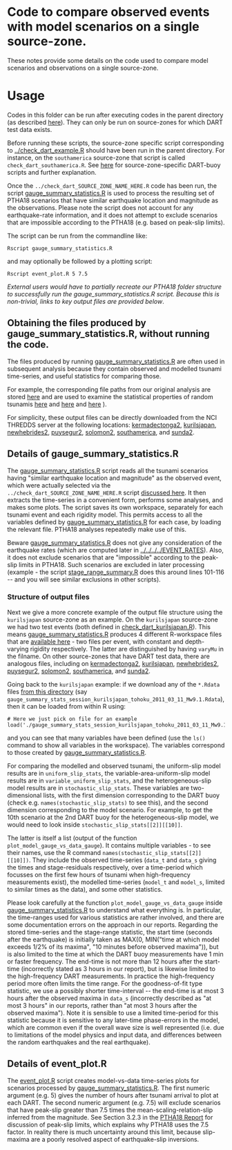 # Code to compare observed events with model scenarios on a single source-zone.

These notes provide some details on the code used to compare model scenarios and observations on a single source-zone. 

# Usage

Codes in this folder can be run after executing codes in the parent directory (as described [here](../README.md)). They can only be run on source-zones for which DART test data exists. 

Before running these scripts, the source-zone specific script corresponding to [../check_dart_example.R](../check_dart_example.R) should have been run in the parent directory. For instance, on the `southamerica` source-zone that script is called `check_dart_southamerica.R`. See [here](../../../dart_check_codes) for source-zone-specific DART-buoy scripts and further explanation. 

Once the `../check_dart_SOURCE_ZONE_NAME_HERE.R` code has been run, the script [gauge_summary_statistics.R](./gauge_summary_statistics.R) is used to process the resulting set of PTHA18 scenarios that have similar earthquake location and magnitude as the observations. Please note the script does not account for any earthquake-rate information, and it does not attempt to exclude scenarios that are impossible according to the PTHA18 (e.g. based on peak-slip limits). 

The script can be run from the commandline like:

    Rscript gauge_summary_statistics.R

and may optionally be followed by a plotting script:

    Rscript event_plot.R 5 7.5

*External users would have to partially recreate our PTHA18 folder structure to successfully run the gauge_summary_statistics.R script. Because this is non-trivial, links to key output files are provided below*.

## Obtaining the files produced by gauge_summary_statistics.R, without running the code.

The files produced by running [gauge_summary_statistics.R](gauge_summary_statistics.R) are often used in subsequent analysis because they contain observed and modelled tsunami time-series, and useful statistics for comparing those. 

For example, the corresponding file paths from our original analysis are stored [here](../../../../EVENT_RATES/config_DART_test_files.R) and are used to examine the statistical properties of random tsunamis [here](../../../../EVENT_RATES/stage_range_summary.R) and [here](../../../../EVENT_RATES/event_properties_and_GOF.R) and [here](../../../../EVENT_RATES/event_dart_coverage_vs_distance.R) ). 

For simplicity, these output files can be directly downloaded from the NCI THREDDS server at the following locations: [kermadectonga2](http://dap.nci.org.au/thredds/remoteCatalogService?catalog=http://dapds00.nci.org.au/thredds/catalog/fj6/PTHA/AustPTHA_1/SOURCE_ZONES/kermadectonga2/TSUNAMI_EVENTS/plots/catalog.xml),
[kurilsjapan](http://dap.nci.org.au/thredds/remoteCatalogService?catalog=http://dapds00.nci.org.au/thredds/catalog/fj6/PTHA/AustPTHA_1/SOURCE_ZONES/kurilsjapan/TSUNAMI_EVENTS/plots/catalog.xml), 
[newhebrides2](http://dap.nci.org.au/thredds/remoteCatalogService?catalog=http://dapds00.nci.org.au/thredds/catalog/fj6/PTHA/AustPTHA_1/SOURCE_ZONES/newhebrides2/TSUNAMI_EVENTS/plots/catalog.xml), 
[puysegur2](http://dap.nci.org.au/thredds/remoteCatalogService?catalog=http://dapds00.nci.org.au/thredds/catalog/fj6/PTHA/AustPTHA_1/SOURCE_ZONES/puysegur2/TSUNAMI_EVENTS/plots/catalog.xml), 
[solomon2](http://dap.nci.org.au/thredds/remoteCatalogService?catalog=http://dapds00.nci.org.au/thredds/catalog/fj6/PTHA/AustPTHA_1/SOURCE_ZONES/solomon2/TSUNAMI_EVENTS/plots/catalog.xml), 
[southamerica](http://dap.nci.org.au/thredds/remoteCatalogService?catalog=http://dapds00.nci.org.au/thredds/catalog/fj6/PTHA/AustPTHA_1/SOURCE_ZONES/southamerica/TSUNAMI_EVENTS/plots/catalog.xml), and
[sunda2](http://dap.nci.org.au/thredds/remoteCatalogService?catalog=http://dapds00.nci.org.au/thredds/catalog/fj6/PTHA/AustPTHA_1/SOURCE_ZONES/sunda2/TSUNAMI_EVENTS/plots/catalog.xml).


## Details of gauge_summary_statistics.R

The [gauge_summary_statistics.R](gauge_summary_statistics.R) script reads all the tsunami scenarios having "similar earthquake location and magnitude" as the observed event, which were actually selected via the `../check_dart_SOURCE_ZONE_NAME_HERE.R` script [discussed here](../../../dart_check-codes). It then extracts the time-series in a convenient form, performs some analyses, and makes some plots. The script saves its own workspace, separately for each tsunami event and each rigidity model. This permits access to all the variables defined by [gauge_summary_statistics.R](./gauge_summary_statistics.R) for each case, by loading the relevant file. PTHA18 analyses repeatedly make use of this.

Beware [gauge_summary_statistics.R](gauge_summary_statistics.R) does not give any consideration of the earthquake rates (which are computed later in [../../../../EVENT_RATES](../../../../EVENT_RATES)). Also, it does not exclude scenarios that are "impossible" according to the peak-slip limits in PTHA18. Such scenarios are excluded in later processing (example - the script [stage_range_summary.R](../../../../EVENT_RATES/stage_range_summary.R) does this around lines 101-116 -- and you will see similar exclusions in other scripts). 

### Structure of output files 

Next we give a more concrete example of the output file structure using the `kurilsjapan` source-zone as an example. On the `kurilsjapan` source-zone we had two test events (both defined in [check_dart_kurilsjapan.R](../../../dart_check_codes/check_dart_kurilsjapan.R)). This means [gauge_summary_statistics.R](gauge_summary_statistics.R) produces 4 different R-workspace files that are [available here](http://dap.nci.org.au/thredds/remoteCatalogService?catalog=http://dapds00.nci.org.au/thredds/catalog/fj6/PTHA/AustPTHA_1/SOURCE_ZONES/kurilsjapan/TSUNAMI_EVENTS/plots/catalog.xml) - two files per event, with constant and depth-varying rigidity respectively. The latter are distinguished by having `varyMu` in the filname. On other source-zones that have DART test data, there are analogous files, including on [kermadectonga2](http://dap.nci.org.au/thredds/remoteCatalogService?catalog=http://dapds00.nci.org.au/thredds/catalog/fj6/PTHA/AustPTHA_1/SOURCE_ZONES/kermadectonga2/TSUNAMI_EVENTS/plots/catalog.xml),
[kurilsjapan](http://dap.nci.org.au/thredds/remoteCatalogService?catalog=http://dapds00.nci.org.au/thredds/catalog/fj6/PTHA/AustPTHA_1/SOURCE_ZONES/kurilsjapan/TSUNAMI_EVENTS/plots/catalog.xml), 
[newhebrides2](http://dap.nci.org.au/thredds/remoteCatalogService?catalog=http://dapds00.nci.org.au/thredds/catalog/fj6/PTHA/AustPTHA_1/SOURCE_ZONES/newhebrides2/TSUNAMI_EVENTS/plots/catalog.xml), 
[puysegur2](http://dap.nci.org.au/thredds/remoteCatalogService?catalog=http://dapds00.nci.org.au/thredds/catalog/fj6/PTHA/AustPTHA_1/SOURCE_ZONES/puysegur2/TSUNAMI_EVENTS/plots/catalog.xml), 
[solomon2](http://dap.nci.org.au/thredds/remoteCatalogService?catalog=http://dapds00.nci.org.au/thredds/catalog/fj6/PTHA/AustPTHA_1/SOURCE_ZONES/solomon2/TSUNAMI_EVENTS/plots/catalog.xml), 
[southamerica](http://dap.nci.org.au/thredds/remoteCatalogService?catalog=http://dapds00.nci.org.au/thredds/catalog/fj6/PTHA/AustPTHA_1/SOURCE_ZONES/southamerica/TSUNAMI_EVENTS/plots/catalog.xml), and
[sunda2](http://dap.nci.org.au/thredds/remoteCatalogService?catalog=http://dapds00.nci.org.au/thredds/catalog/fj6/PTHA/AustPTHA_1/SOURCE_ZONES/sunda2/TSUNAMI_EVENTS/plots/catalog.xml).

Going back to the `kurilsjapan` example: if we download any of the `*.Rdata` files [from this directory](http://dap.nci.org.au/thredds/remoteCatalogService?catalog=http://dapds00.nci.org.au/thredds/catalog/fj6/PTHA/AustPTHA_1/SOURCE_ZONES/kurilsjapan/TSUNAMI_EVENTS/plots/catalog.xml) (say `gauge_summary_stats_session_kurilsjapan_tohoku_2011_03_11_Mw9.1.Rdata`), then it can be loaded from within R using:
    
    # Here we just pick on file for an example
    load('./gauge_summary_stats_session_kurilsjapan_tohoku_2011_03_11_Mw9.1.Rdata')

and you can see that many variables have been defined (use the `ls()` command to show all variables in the workspace). The variables correspond to those created by [gauge_summary_statistics.R](./gauge_summary_statistics.R). 

For comparing the modelled and observed tsunami, the uniform-slip model results are in `uniform_slip_stats`, the variable-area-uniform-slip model results are in `variable_uniform_slip_stats`, and the heterogeneous-slip model results are in `stochastic_slip_stats`. These variables are two-dimensional lists, with the first dimension corresponding to the DART buoy (check e.g. `names(stochastic_slip_stats)` to see this), and the second dimension corresponding to the model scenario. For example, to get the 10th scenario at the 2nd DART buoy for the heterogeneous-slip model, we would need to look inside `stochastic_slip_stats[[2]][[10]]`. 

The latter is itself a list (output of the function `plot_model_gauge_vs_data_gauge`). It contains multiple variables - to see their names, use the R command `names(stochastic_slip_stats[[2]][[10]])`. They include the observed time-series (`data_t` and `data_s` giving the times and stage-residuals respectively, over a time-period which focusses on the first few hours of tsunami when high-frequency measurements exist), the modelled time-series (`model_t` and `model_s`, limited to similar times as the data), and some other statistics.  

Please look carefully at the function `plot_model_gauge_vs_data_gauge` inside [gauge_summary_statistics.R](./gauge_summary_statistics.R) to understand what everything is. In particular, the time-ranges used for various statistics are rather involved, and there are some documentation errors on the approach in our reports. Regarding the stored time-series and the stage-range statistic, the start time (seconds after the earthquake) is initially taken as MAX(0, MIN("time at which model exceeds 1/2% of its maxima", "10 minutes before observed maxima")), but is also limited to the time at which the DART buoy measurements have 1 min or faster frequency. The end-time is not more than 12 hours after the start-time (incorrectly stated as 3 hours in our report), but is likewise limited to the high-frequency DART measurements. In practice the high-frequency period more often limits the time range. For the goodness-of-fit type statistic, we use a possibly shorter time-interval -- the end-time is at most 3 hours after the observed maxima in `data_s` (incorrectly described as "at most 3 hours" in our reports, rather than "at most 3 hours after the observed maxima"). Note it is sensible to use a limited time-period for this statistic because it is sensitive to any later-time phase-errors in the model, which are common even if the overall wave size is well represented (i.e. due to limitations of the model physics and input data, and differences between the random earthquakes and the real earthquake). 

## Details of event_plot.R

The [event_plot.R](event_plot.R) script creates model-vs-data time-series plots for scenarios processed by [gauge_summary_statistics.R](gauge_summary_statistics.R). The first numeric argument (e.g. 5) gives the number of hours after tsunami arrival to plot at each DART. The second numeric argument (e.g. 7.5) will exclude scenarios that have peak-slip greater than 7.5 times the mean-scaling-relation-slip inferred from the magnitude. See Section 3.2.3 in the [PTHA18 Report]() for discussion of peak-slip limits, which explains why PTHA18 uses the 7.5 factor. In reality there is much uncertainty around this limit, because slip-maxima are a poorly resolved aspect of earthquake-slip inversions. 


